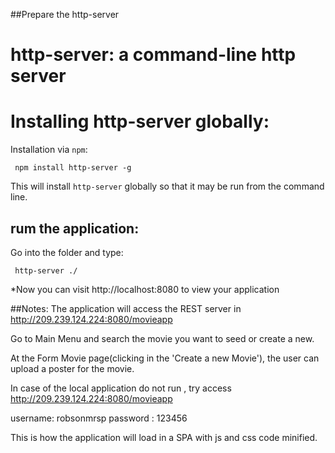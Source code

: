 ##Prepare the http-server

# http-server: a command-line http server

# Installing http-server globally:

Installation via `npm`:

     npm install http-server -g

This will install `http-server` globally so that it may be run from the command line.


## rum the application:

Go into the folder and type:

     http-server ./ 


*Now you can visit http://localhost:8080 to view your application



##Notes: 
The application will access the REST server in http://209.239.124.224:8080/movieapp

Go to Main Menu and search the movie you want to seed or create a new.

At the Form Movie page(clicking in the 'Create a new Movie'), the user can upload a poster for the movie.


In case of the local application do not run , try access  http://209.239.124.224:8080/movieapp

username: robsonmrsp
password : 123456

This is how the application will load in a SPA with js and css code minified.


